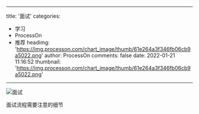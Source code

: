 
---
title: '面试'
categories: 
 - 学习
 - ProcessOn
 - 推荐
headimg: 'https://img.processon.com/chart_image/thumb/61e264a3f346fb06cb9a5022.png'
author: ProcessOn
comments: false
date: 2022-01-21 11:16:52
thumbnail: 'https://img.processon.com/chart_image/thumb/61e264a3f346fb06cb9a5022.png'
---

<div>   
<img class="thumb" alt="面试" src="https://img.processon.com/chart_image/thumb/61e264a3f346fb06cb9a5022.png" referrerpolicy="no-referrer">
<p>面试流程需要注意的细节</p>  
</div>
            